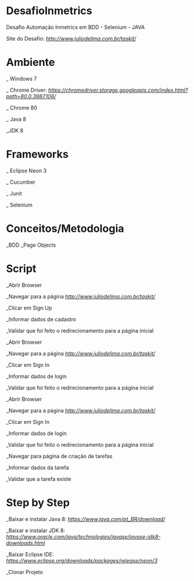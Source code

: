 # DesafioInmetrics

Desafio Automação Inmetrics em BDD - Selenium - JAVA

Site do Desafio: *http://www.juliodelima.com.br/taskit/*

# Ambiente
_ Windows 7

_ Chrome Driver: *https://chromedriver.storage.googleapis.com/index.html?path=80.0.3987.106/*

_ Chrome 80

_ Java 8

_JDK 8

# Frameworks
_ Eclipse Neon 3

_ Cucumber

_ Junit

_ Selenium

# Conceitos/Metodologia
_BDD
_Page Objects

# Script
_Abrir Browser

_Navegar para a página *http://www.juliodelima.com.br/taskit/*

_Clicar em Sign Up

_Informar dados de cadastro

_Validar que foi feito o redirecionamento para a página inicial

_Abrir Browser

_Navegar para a página *http://www.juliodelima.com.br/taskit/*

_Clicar em Sign In

_Informar dados de login

_Validar que foi feito o redirecionamento para a página inicial

_Abrir Browser

_Navegar para a página *http://www.juliodelima.com.br/taskit/*

_Clicar em Sign In

_Informar dados de login

_Validar que foi feito o redirecionamento para a página inicial

_Navegar para página de criação de tarefas

_Informar dados da tarefa

_Validar que a tarefa existe

# Step by Step
_Baixar e instalar Java 8: *https://www.java.com/pt_BR/download/*

_Baixar e instalar JDK 8: *https://www.oracle.com/java/technologies/javase/javase-jdk8-downloads.html*

_Baixar  Eclipse IDE: *https://www.eclipse.org/downloads/packages/release/neon/3*

_Clonar Projeto





